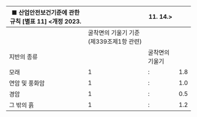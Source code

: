 | ■ 산업안전보건기준에 관한 규칙 [별표 11] <개정 2023. |  | 11. 14.> |  |
| --- | --- | --- | --- |
|  | 굴착면의 기울기 기준(제339조제1항 관련) |  |  |
| 지반의 종류 |  | 굴착면의 기울기 |  |
| 모래 | 1 | : | 1.8 |
| 연암 및 풍화암 | 1 | : | 1.0 |
| 경암 | 1 | : | 0.5 |
| 그 밖의 흙 | 1 | : | 1.2 |